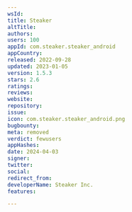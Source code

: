 ```yaml
---
wsId: 
title: Steaker
altTitle: 
authors: 
users: 100
appId: com.steaker.steaker_android
appCountry: 
released: 2022-09-28
updated: 2023-01-05
version: 1.5.3
stars: 2.6
ratings: 
reviews: 
website: 
repository: 
issue: 
icon: com.steaker.steaker_android.png
bugbounty: 
meta: removed
verdict: fewusers
appHashes: 
date: 2024-04-03
signer: 
twitter: 
social: 
redirect_from: 
developerName: Steaker Inc.
features: 

---
```


